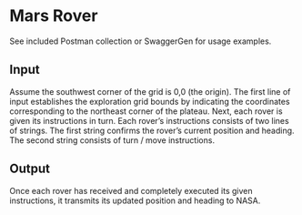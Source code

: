# Mars Rover

See included Postman collection or SwaggerGen for usage examples.

## Input

Assume the southwest corner of the grid is 0,0 (the origin). The first
line of input establishes the exploration grid bounds by indicating the
coordinates corresponding to the northeast corner of the plateau.
Next, each rover is given its instructions in turn. Each rover’s
instructions consists of two lines of strings. The first string confirms
the rover’s current position and heading. The second string consists of
turn / move instructions.

## Output

Once each rover has received and completely executed its given
instructions, it transmits its updated position and heading to NASA.